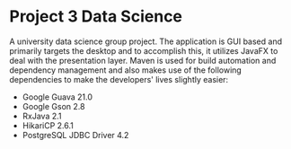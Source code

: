 # Project 3 Data Science
A university data science group project. The application is GUI based and primarily targets the desktop and to accomplish this, it utilizes JavaFX to deal with the presentation layer. Maven is used for build automation and dependency management and also makes use of the following dependencies to make the developers' lives slightly easier:

- Google Guava 21.0
- Google Gson 2.8
- RxJava 2.1
- HikariCP 2.6.1
- PostgreSQL JDBC Driver 4.2